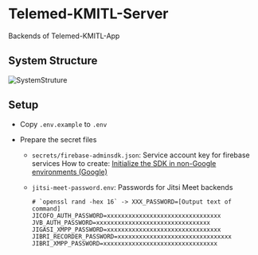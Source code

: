 # Telemed-KMITL-Server

Backends of Telemed-KMITL-App

## System Structure

![SystemStruture](C:\Users\sthai\Projects\Telemed-KMITL-Server\img\SystemStruture.drawio.png)

## Setup

- Copy `.env.example` to `.env`

- Prepare the secret files

  - `secrets/firebase-adminsdk.json`: Service account key for firebase services
    How to create: [Initialize the SDK in non-Google environments (Google)](https://firebase.google.com/docs/admin/setup#initialize_the_sdk_in_non-google_environments)

  - `jitsi-meet-password.env`: Passwords for Jitsi Meet backends

    ```env
    # `openssl rand -hex 16` -> XXX_PASSWORD=[Output text of command]
    JICOFO_AUTH_PASSWORD=xxxxxxxxxxxxxxxxxxxxxxxxxxxxxxxx
    JVB_AUTH_PASSWORD=xxxxxxxxxxxxxxxxxxxxxxxxxxxxxxxx
    JIGASI_XMPP_PASSWORD=xxxxxxxxxxxxxxxxxxxxxxxxxxxxxxxx
    JIBRI_RECORDER_PASSWORD=xxxxxxxxxxxxxxxxxxxxxxxxxxxxxxxx
    JIBRI_XMPP_PASSWORD=xxxxxxxxxxxxxxxxxxxxxxxxxxxxxxxx
    ```
